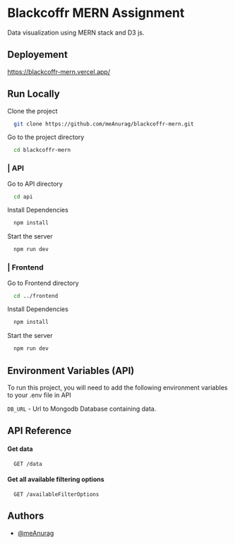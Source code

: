 
# Blackcoffr MERN Assignment

Data visualization using MERN stack and D3 js.
## Deployement

https://blackcoffr-mern.vercel.app/


## Run Locally

Clone the project

```bash
  git clone https://github.com/meAnurag/blackcoffr-mern.git
```

Go to the project directory

```bash
  cd blackcoffr-mern
```

### | API

Go to API directory

```bash
  cd api
```

Install Dependencies

```bash
  npm install
```

Start the server

```bash
  npm run dev
```

### | Frontend

Go to Frontend directory

```bash
  cd ../frontend
```

Install Dependencies

```bash
  npm install
```

Start the server

```bash
  npm run dev
```
## Environment Variables (API)

To run this project, you will need to add the following environment variables to your .env file in API

`DB_URL` - Url to Mongodb Database containing data.




## API Reference

#### Get data

```http
  GET /data
```

#### Get all available filtering options

```http
  GET /availableFilterOptions
```



## Authors

- [@meAnurag](https://www.github.com/meAnurag)

